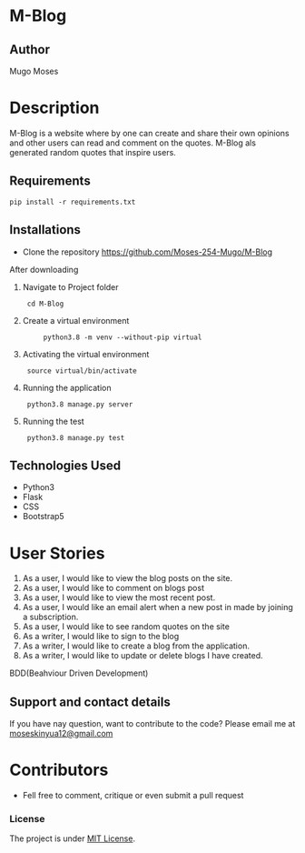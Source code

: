 # M-Blog

## Author
Mugo Moses

# Description
M-Blog is a website where by one can create and share their own opinions and other users can read and comment on the quotes. M-Blog als generated random quotes that inspire users.
## Requirements 
    pip install -r requirements.txt

## Installations
* Clone the repository
            https://github.com/Moses-254-Mugo/M-Blog

After downloading 

1. Navigate to Project folder

        cd M-Blog
2. Create a virtual environment

            python3.8 -m venv --without-pip virtual
3. Activating the virtual environment 

        source virtual/bin/activate
4. Running the application 

        python3.8 manage.py server
5. Running the test

        python3.8 manage.py test


## Technologies Used
* Python3
* Flask
* CSS
* Bootstrap5

# User Stories 
1. As a user, I would like to view the blog posts on the site.
2. As a user, I would like to comment on blogs post
3. As a user, I would like to view the most recent post.
4. As a user, I would like an email alert when a new post in made by joining a subscription.
5. As a user, I would like to see random quotes on the site
6. As a writer, I would like to sign to the blog
7. As a writer, I would like to create a blog from the application.
8. As a writer, I would like to update or delete blogs I have created. 

BDD(Beahviour Driven Development)


## Support and contact details
If you have nay question, want to contribute to the code? Please email me at moseskinyua12@gmail.com

# Contributors 
* Fell free to comment, critique or even submit a pull request

### License
The project is under [MIT License](LICENSE).
